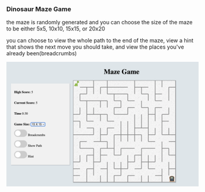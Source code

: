 ### Dinosaur Maze Game

the maze is randomly generated and you can choose the size of the maze to be either 5x5, 10x10, 15x15, or 20x20

you can choose to view the whole path to the end of the maze, view a hint that shows the next move you should take, and view the places you've already been(breadcrumbs)

<img width="892" alt="MazeGame15x15" src="images/MazeGame15x15.png">
